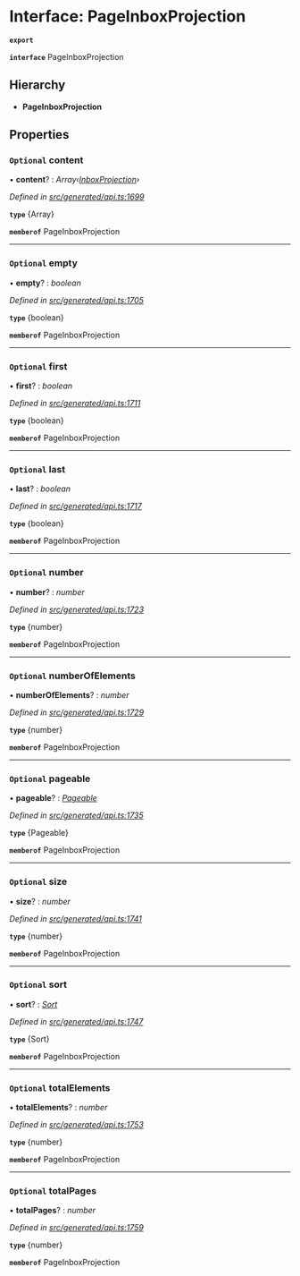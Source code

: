 # Interface: PageInboxProjection

**`export`** 

**`interface`** PageInboxProjection

## Hierarchy

* **PageInboxProjection**

## Properties

### `Optional` content

• **content**? : *Array‹[InboxProjection](_generated_api_.inboxprojection.md)›*

*Defined in [src/generated/api.ts:1699](https://github.com/mailslurp/mailslurp-client-ts-js/blob/507ad2d/src/generated/api.ts#L1699)*

**`type`** {Array<InboxProjection>}

**`memberof`** PageInboxProjection

___

### `Optional` empty

• **empty**? : *boolean*

*Defined in [src/generated/api.ts:1705](https://github.com/mailslurp/mailslurp-client-ts-js/blob/507ad2d/src/generated/api.ts#L1705)*

**`type`** {boolean}

**`memberof`** PageInboxProjection

___

### `Optional` first

• **first**? : *boolean*

*Defined in [src/generated/api.ts:1711](https://github.com/mailslurp/mailslurp-client-ts-js/blob/507ad2d/src/generated/api.ts#L1711)*

**`type`** {boolean}

**`memberof`** PageInboxProjection

___

### `Optional` last

• **last**? : *boolean*

*Defined in [src/generated/api.ts:1717](https://github.com/mailslurp/mailslurp-client-ts-js/blob/507ad2d/src/generated/api.ts#L1717)*

**`type`** {boolean}

**`memberof`** PageInboxProjection

___

### `Optional` number

• **number**? : *number*

*Defined in [src/generated/api.ts:1723](https://github.com/mailslurp/mailslurp-client-ts-js/blob/507ad2d/src/generated/api.ts#L1723)*

**`type`** {number}

**`memberof`** PageInboxProjection

___

### `Optional` numberOfElements

• **numberOfElements**? : *number*

*Defined in [src/generated/api.ts:1729](https://github.com/mailslurp/mailslurp-client-ts-js/blob/507ad2d/src/generated/api.ts#L1729)*

**`type`** {number}

**`memberof`** PageInboxProjection

___

### `Optional` pageable

• **pageable**? : *[Pageable](_generated_api_.pageable.md)*

*Defined in [src/generated/api.ts:1735](https://github.com/mailslurp/mailslurp-client-ts-js/blob/507ad2d/src/generated/api.ts#L1735)*

**`type`** {Pageable}

**`memberof`** PageInboxProjection

___

### `Optional` size

• **size**? : *number*

*Defined in [src/generated/api.ts:1741](https://github.com/mailslurp/mailslurp-client-ts-js/blob/507ad2d/src/generated/api.ts#L1741)*

**`type`** {number}

**`memberof`** PageInboxProjection

___

### `Optional` sort

• **sort**? : *[Sort](_generated_api_.sort.md)*

*Defined in [src/generated/api.ts:1747](https://github.com/mailslurp/mailslurp-client-ts-js/blob/507ad2d/src/generated/api.ts#L1747)*

**`type`** {Sort}

**`memberof`** PageInboxProjection

___

### `Optional` totalElements

• **totalElements**? : *number*

*Defined in [src/generated/api.ts:1753](https://github.com/mailslurp/mailslurp-client-ts-js/blob/507ad2d/src/generated/api.ts#L1753)*

**`type`** {number}

**`memberof`** PageInboxProjection

___

### `Optional` totalPages

• **totalPages**? : *number*

*Defined in [src/generated/api.ts:1759](https://github.com/mailslurp/mailslurp-client-ts-js/blob/507ad2d/src/generated/api.ts#L1759)*

**`type`** {number}

**`memberof`** PageInboxProjection
